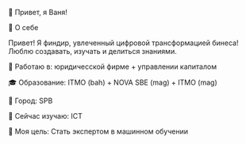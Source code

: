 👋 Привет, я Ваня!

🚀 О себе

Привет! Я финдир, увлеченный цифровой трансформацией бинеса!
Люблю создавать, изучать и делиться знаниями.

💼 Работаю в: юридичесской фирме + управлении капиталом

🎓 Образование: ITMO (bah) + NOVA SBE (mag) + ITMO (mag)

📍 Город: SPB

🌱 Сейчас изучаю: ICT

🎯 Моя цель: Стать экспертом в машинном обучении
